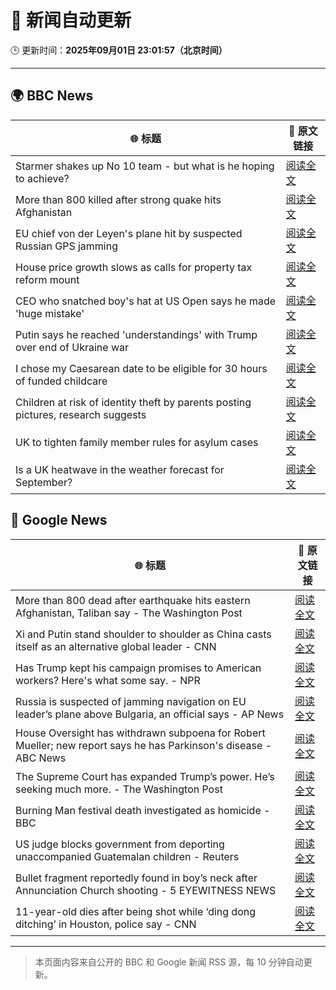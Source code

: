 # 🧠 新闻自动更新

🕒 更新时间：**2025年09月01日 23:01:57（北京时间）**

---

## 🌍 BBC News

| 🌐 标题 | 🔗 原文链接 |
|--------|-------------|
| Starmer shakes up No 10 team - but what is he hoping to achieve? | [阅读全文](https://www.bbc.com/news/articles/cd0d195md5eo?at_medium=RSS&at_campaign=rss) |
| More than 800 killed after strong quake hits Afghanistan | [阅读全文](https://www.bbc.com/news/articles/c3ezgy1zlvwo?at_medium=RSS&at_campaign=rss) |
| EU chief von der Leyen's plane hit by suspected Russian GPS jamming | [阅读全文](https://www.bbc.com/news/articles/c9d07z1439zo?at_medium=RSS&at_campaign=rss) |
| House price growth slows as calls for property tax reform mount | [阅读全文](https://www.bbc.com/news/articles/cdrk1411ygdo?at_medium=RSS&at_campaign=rss) |
| CEO who snatched boy's hat at US Open says he made 'huge mistake' | [阅读全文](https://www.bbc.com/news/articles/ce93klk0jpzo?at_medium=RSS&at_campaign=rss) |
| Putin says he reached 'understandings' with Trump over end of Ukraine war | [阅读全文](https://www.bbc.com/news/articles/c0qljy44553o?at_medium=RSS&at_campaign=rss) |
| I chose my Caesarean date to be eligible for 30 hours of funded childcare | [阅读全文](https://www.bbc.com/news/articles/c5yeldz568jo?at_medium=RSS&at_campaign=rss) |
| Children at risk of identity theft by parents posting pictures, research suggests | [阅读全文](https://www.bbc.com/news/articles/c8904njvy03o?at_medium=RSS&at_campaign=rss) |
| UK to tighten family member rules for asylum cases | [阅读全文](https://www.bbc.com/news/articles/c626p66d6jxo?at_medium=RSS&at_campaign=rss) |
| Is a UK heatwave in the weather forecast for September? | [阅读全文](https://www.bbc.com/weather/articles/c8jp4dm2mv2o?at_medium=RSS&at_campaign=rss) |

## 📰 Google News

| 🌐 标题 | 🔗 原文链接 |
|--------|-------------|
| More than 800 dead after earthquake hits eastern Afghanistan, Taliban say - The Washington Post | [阅读全文](https://news.google.com/rss/articles/CBMiigFBVV95cUxNdml0NTAyWWJMMEpwaW5sMk40MGM0ZDN4RTU0MnM0U0lPc0JhLW1TcnRuZXJyRG91ekdyWGZycUlsNWgzdHJuWG55RUNNVEFBYkhZXy10MzJSVjVDREd3LWlubmRVbFhkbUVwUmRWazFOVWVkN3B6b1JVSkVNWWlPc1ZNeVltQU42T3c?oc=5) |
| Xi and Putin stand shoulder to shoulder as China casts itself as an alternative global leader - CNN | [阅读全文](https://news.google.com/rss/articles/CBMifkFVX3lxTFB0d2NLNVZxY0xnM1lLeF9JWlZ6enMzeFFQa1E1TUFJbFIySXJ2eHM5eWlZSHFsSnFrREpkMjNwV1YzNTJ1R1VFdG9KOVdnMHd0QXZ4akw4d1pJUlhMWXR0NjdPRjhoYmdMbHBxQk5rbU9qU1JYLVRNMkdhMHlrZw?oc=5) |
| Has Trump kept his campaign promises to American workers? Here's what some say. - NPR | [阅读全文](https://news.google.com/rss/articles/CBMiiAFBVV95cUxNdjU3WEZoaUdFeDJJeGZXeTl5bDV3MnRwWHB2NFBSdzd6VWZHa0tYRnVralNJcUNxS29vNXh4ZkVKX0ZPZXRMZjJCXzhaSmhmZ2o1c1ZfYTBvTVhFLUYyYUpvdnFVdGV0QndXSWFvejRvOHhxR2M3ZWJiOUtpRzQxeGJoc2JhRW80?oc=5) |
| Russia is suspected of jamming navigation on EU leader’s plane above Bulgaria, an official says - AP News | [阅读全文](https://news.google.com/rss/articles/CBMinwFBVV95cUxQMjViRFZMdmNiX2RQb2FmNWEyR1hkcUt0ZzFjZWo1X1ROSElSTXFDUDBYNVZELWZacUtQZkZBRTc0OHQyZDVaOWhxbFVXVjdUdWRyM0RCUHNLUlpTTnd2d04tdmlBVEtPS3RzR0dkVldNT3hINzAxTXp2dW9NLVlKelVCaC1oOF9ENmZOQ2ptUkh5R2dHTHBnOXM2Szlybmc?oc=5) |
| House Oversight has withdrawn subpoena for Robert Mueller; new report says he has Parkinson's disease - ABC News | [阅读全文](https://news.google.com/rss/articles/CBMisAFBVV95cUxOeDIwUjIxRTQ4U3lVSlBCRzYwV243dVZxWDlxeEpZMFExNWRaRjM4R0k5Z3ZGcjMtQjctVTA1NDJGVGM5V245akpwX3F4YWdORjJ4TjNFZGw5eUMzUXBIbmRhT2xLM1hwa1U1djJ0bDFURUxHQWlOR2hWUjVOSU1ER1hBQ1JxZ2N1Z1dWY1VDSnMxRjlveERFaVNPZUdaRjl6WDZhNWQ0LWFKNzVhc29sRw?oc=5) |
| The Supreme Court has expanded Trump’s power. He’s seeking much more. - The Washington Post | [阅读全文](https://news.google.com/rss/articles/CBMitAFBVV95cUxOaFE5QmdPTGhsZ0VPLUVCTHZDOXd3U1A0NTlZZ29DY3RLV2Mza016QjlFTzM3WW1rNl9zcm9hcm5kVFIwOEhpLW9rSWNrWk9tenNXQ0hXdER2NFZkWW13YVlITFJFVkNKemRYTGxxd1dYbU9Ua19YUFFadnJQYlZpMXNTdDVCWE1tR1dCM095R0xiZmMxTHBvZUJlUW1NekxDZW9OVWl2dEdvdHBoX3ViV1hfVFQ?oc=5) |
| Burning Man festival death investigated as homicide - BBC | [阅读全文](https://news.google.com/rss/articles/CBMiWkFVX3lxTFBpSC1NeDB0bWJBWmJoMFh0Z2tyWjBVdUNhRk1FX3hTeHVRamt5Z1RhSTF2QnVRZUZNNWRlSzhSZXp1WjdZQ0ZSM3I5QVFVN05LWl90YTBJbUNWd9IBX0FVX3lxTE1lVW9pcWZTSUd3V3NiaXhtZzZYVGU0WkV4V21ZUVlCTTRhc3RMcG9CQk1xdWdlZF80aklfTEV6Rmp3MDZTam5MTFlRV1hWYjJHb2pINmdzLTRFeXZJZjdr?oc=5) |
| US judge blocks government from deporting unaccompanied Guatemalan children - Reuters | [阅读全文](https://news.google.com/rss/articles/CBMitgFBVV95cUxORHlZcDBoZm5VNXJWeFk3ZkQ5cmN1Vy1sekpqRDdpRjlxekZPMWp4WVliYnowTjlLV1JwYnlEc1RndllqZFRFVk9wRWhHbGkxbWJBSGhyZk1xc3ZBamZkZlprWnZaLUVfLWJhSXBOTTFtYlJ2MXNJYTZLcW56S0hISndMcHBKU1A4eS05U18ybTB4SzM2bEZQbnRwOGtPSWhkSE4wM2c5WDJqdnRUOXVRSG1WNU02dw?oc=5) |
| Bullet fragment reportedly found in boy’s neck after Annunciation Church shooting - 5 EYEWITNESS NEWS | [阅读全文](https://news.google.com/rss/articles/CBMiuAFBVV95cUxOVm9CRm9HVFM5Z0JuOU96TG4teFNDRFVqZy0zNnQ4VE1SaUF4WV9BRDhOYlFDd1ZhTFRKU1RTdE9KQUw5UUlTdWh1UlhIX0NzR2tSX3had1NhdWZjTmtHZ1o0cGllZGh4eGltY01CQnp5QV9mUGFJR2wxOUFjM1BGUzZ1NU1VV2tUaWtuLTljQnFXZG1vMzlqVmRZTk1idTR5RktWbTVycEVZbmhnd0ZuMXNCeWhhdk52?oc=5) |
| 11-year-old dies after being shot while ‘ding dong ditching’ in Houston, police say - CNN | [阅读全文](https://news.google.com/rss/articles/CBMiekFVX3lxTE5pcGZLdnJkdElqY2d0QndzNVFVeTROVUxvVzB2U0R5SUxOZFdKOTM4eFBYLXJZSDdYRkxVc3dmOGVOTm1zckNIY1YyMXNNSGI3MzZfc0FQblpacFVBbXIzeHl6TXB5bFVreGtxU2pzN2VKYUpfYjd3WXFn?oc=5) |

---
> 本页面内容来自公开的 BBC 和 Google 新闻 RSS 源，每 10 分钟自动更新。